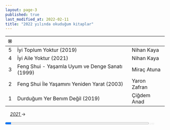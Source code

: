 ```yaml
---
layout: page-3
published: true
last_modified_at: 2022-02-11
title: "2022 yılında okuduğum kitaplar"
---
```



| ⁜ |  |  |
|:---:|:---- |:---- |
| 5 | İyi Toplum Yoktur (2019) | Nihan Kaya |
| 4 | İyi Aile Yoktur (2021) | Nihan Kaya |
| 3 | Feng Shui - Yaşamla Uyum ve Denge Sanatı (1999) | Miraç Atuna |
| 2 | Feng Shui İle Yaşamını Yeniden Yarat (2003) | Yaron Zafran |
| 1 | Durduğum Yer Benım Değil (2019) | Çiğdem Anad |
  
<span class="link1" style="font-style: italic; padding-left: 3%;"><a href="/2021" title='2021'>2021 </a></span> &#8594;
  
<div><progress value="2" max="50" style="width: 90%;"></progress><span style="font-size: 50%; color: #dfdfdf; width: 5%" title="reading challenge 2022"> 2/50</span></div>
<div style="clear:both"></div>
